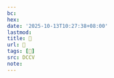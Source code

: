 ```yaml
---
bc:
hex:
date: '2025-10-13T10:27:38+08:00'
lastmod:
title: 􄶱
url: 􄶱
tags: [𧊗]
src: DCCV
note:
---
```

